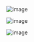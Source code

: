 ![image](https://user-images.githubusercontent.com/101042725/194836036-c8615076-e2dc-4c12-83ed-21564aae5bab.png)

![image](https://user-images.githubusercontent.com/101042725/194836098-8c0926c1-fb7b-4a26-82a5-089fa83ce8e0.png)

![image](https://user-images.githubusercontent.com/101042725/194836189-db384733-d890-46c6-953b-8baa7fd59155.png)

